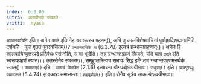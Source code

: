 ```yaml
---
index:  6.3.80
sutra:  अव्ययीभावे चाकाले।
vritti:  nyasa
---
```


`अकालवाचिनि` इति। अनेन `काले` इति नेह सवरूपस्य ग्रहणम्(), अपि तु कालविशेषवाचिनां पूर्वाह्णादिशब्दानामिति दर्शयति। कुत एतत पुनरवसितम्()? `ग्रन्थान्ताधिके च` (6.3.78) इत्यत्र ग्रन्थान्तग्रहणात्()। अनेन हि कालवाचिन्युत्तरपदे प्रतिषेधः पर्राप्नोति, स मा भूदिति। तत्र ग्रन्थान्तग्रहणं क्रियते, यदि चात्र `काले` इति स्वरूपग्रहणं स्यात्()। ततस्तेनैव सकलम्(), समुहूत्र्तमित्यत्र सभावः सिद्ध इति तत्र ग्न्थान्तग्रहणमनर्थकं स्यात्()। `सचक्रम्()` इति। `अव्ययं विभक्ति` (2.1.6) इत्यादना यौगपद्येऽव्ययीभावः। `सधुरम्()` इति। `ऋक्पूरब्धूः पथामानक्षे` (5.4.74) इत्यकारः समासान्तः। 
`सहपूर्वाह्णम्()` इति। तेनैव सूत्रेव साकल्येऽव्ययीभावः॥
